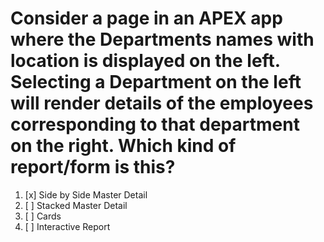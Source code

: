 # Consider a page in an APEX app where the Departments names with location is displayed on the left. Selecting a Department on the left will render details of the employees corresponding to that department on the right. Which kind of report/form is this?

1. [x] Side by Side Master Detail
1. [ ] Stacked Master Detail
1. [ ] Cards
1. [ ] Interactive Report
